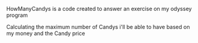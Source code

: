  HowManyCandys is a code created to answer an exercise on my odyssey program 

Calculating the maximum number of Candys i'll be able to have based on my money and the Candy price 
